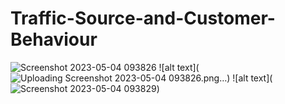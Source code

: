 # Traffic-Source-and-Customer-Behaviour

![Screenshot 2023-05-04 093826](https://user-images.githubusercontent.com/68995151/236141079-87fe70cc-53cb-4938-9bd7-28b67d55cd76.png)
![alt text](![Uploading Screenshot 2023-05-04 093826.png…]())
![alt text](![![Screenshot 2023-05-04 093829](https://user-images.githubusercontent.com/68995151/236141297-1d844f2b-7df7-4f44-bbb4-a13e59943416.jpg)]())
